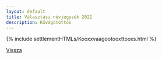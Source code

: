 ```yaml
---
layout: default
title: Választási névjegyzék 2022
description: Kővágótöttös
---
```


{% include settlementHTMLs/Kooxxvaagootooxttooxs.html %}

[Vissza](./)